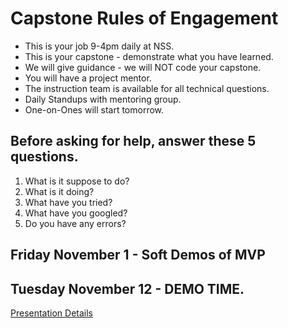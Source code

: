 # Capstone Rules of Engagement

* This is your job 9-4pm daily at NSS.
* This is your capstone - demonstrate what you have learned.
* We will give guidance - we will NOT code your capstone.
* You will have a project mentor.
* The instruction team is available for all technical questions.
* Daily Standups with mentoring group.
* One-on-Ones will start tomorrow.


## Before asking for help, answer these 5 questions.
1. What is it suppose to do?
1. What is it doing?
1. What have you tried?
1. What have you googled?
1. Do you have any errors?


## Friday November 1 - Soft Demos of MVP

## Tuesday November 12 - DEMO TIME.
[Presentation Details](capstone-presentation.md)
